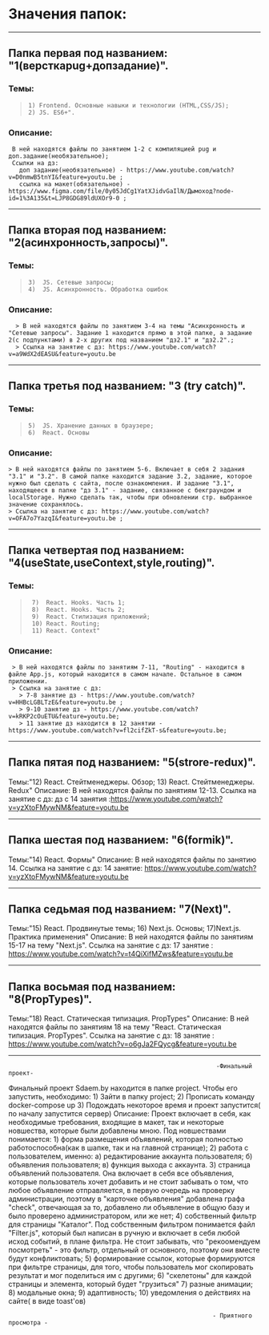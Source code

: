 # Значения папок:
_______________________________________________________

## Папка первая под названием: "1(версткаpug+допзадание)". 
### Темы:
>     1) Frontend. Основные навыки и технологии (HTML,CSS/JS); 
>     2) JS. ES6+". 
  ### Описание:
     В ней находятся файлы по занятием 1-2 с компиляцией pug и доп.задание(необязательное);
     Ссылки на дз:
       доп задание(необязательное) - https://www.youtube.com/watch?v=D0nmwB5tnYI&feature=youtu.be ;
       ссылка на макет(обязательное) - https://www.figma.com/file/0y05JdCg1YatXJidvGaIlN/Дымоход?node-id=1%3A135&t=LJP8GDG89ldUXOr9-0 ;
__________________________________

## Папка вторая под названием: "2(асинхронность,запросы)". 
### Темы:
>     3)  JS. Сетевые запросы; 
>     4)  JS. Асинхронность. Обработка ошибок
  ### Описание:
      > В ней находятся файлы по занятием 3-4 на темы "Асинхронность и  "Сетевые запросы". Задание 1 находится прямо в этой папке, а задание 2(с подпунктами) в 2-х других под названием "дз2.1" и "дз2.2".;
      > Ссылка на занятие с дз: https://www.youtube.com/watch?v=a9WdX2dEASU&feature=youtu.be
__________________________________

## Папка третья под названием: "3 (try catch)".
### Темы:
>     5)  JS. Хранение данных в браузере; 
>     6)  React. Основы
  ### Описание:
    > В ней находятся файлы по занятием 5-6. Включает в себя 2 задания "3.1" и "3.2". В самой папке находится задание 3.2, задание, которое нужно был сделать с сайта, после ознакомления. И задание "3.1", находящееся в папке "дз 3.1" - задание, связанное с бекграундом и localStorage. Нужно сделать так, чтобы при обновлении стр. выбранное значение сохранялось.
    > Ссылка на занятие с дз: https://www.youtube.com/watch?v=OFA7o7YazqI&feature=youtu.be ;
___________________________________

## Папка четвертая под названием: "4(useState,useContext,style,routing)".
### Темы:
>      7)  React. Hooks. Часть 1; 
>      8)  React. Hooks. Часть 2; 
>      9)  React. Стилизация приложений;
>      10) React. Routing;
>      11) React. Context"
  ### Описание:
     > В ней находятся файлы по занятиям 7-11, "Routing" - находится в файле App.js, который находится в самом начале. Остальное в самом приложении.
     > Ссылка на занятие с дз: 
       > 7-8 занятие дз - https://www.youtube.com/watch?v=HHBcLGBLTzE&feature=youtu.be ; 
       > 9-10 занятие дз - https://www.youtube.com/watch?v=kRKP2cOuETU&feature=youtu.be; 
       > 11 занятие дз находится в 12 занятии - https://www.youtube.com/watch?v=fl2cifZkT-s&feature=youtu.be;
___________________________________

## Папка пятая под названием: "5(strore-redux)".
Темы:"12)  React. Стейтменеджеры. Обзор;
      13)  React. Стейтменеджеры. Redux" 
Описание:
  В ней находятся файлы по занятиям 12-13.
  Ссылка на занятие с дз: дз с 14 занятия :https://www.youtube.com/watch?v=yzXtoFMywNM&feature=youtu.be
___________________________________

## Папка шестая под названием: "6(formik)".
Темы:"14)  React. Формы"
Описание:
  В ней находятся файлы по занятию 14.
  Ссылка на занятие с дз: 14 занятие: https://www.youtube.com/watch?v=yzXtoFMywNM&feature=youtu.be
____________________________________

## Папка седьмая под названием: "7(Next)".
Темы:"15)  React. Продвинутые темы;
      16)  Next.js. Основы;
      17)Next.js. Практика применения"
Описание:
  В ней находятся файлы по занятиям 15-17 на тему "Next.js".
  Ссылка на занятие с дз: 17 занятие : https://www.youtube.com/watch?v=t4QiXifMZws&feature=youtu.be
____________________________________

## Папка восьмая под названием: "8(PropTypes)".
Темы:"18) React. Статическая типизация. PropTypes"
Описание:
  В ней находятся файлы по занятиям 18 на тему "React. Статическая типизация. PropTypes".
  Ссылка на занятие с дз: 18 занятие : https://www.youtube.com/watch?v=o6gJa2FQycg&feature=youtu.be
_____________________________________

                                                              -Финальный проект-

Финальный проект Sdaem.by находится в папке project. Чтобы его запустить, необходимо:
      1) Зайти в папку project;
      2) Прописать команду docker-compose up
      3) Подождать некоторое время и проект запустится( по началу запустится сервер)
Описание:
      Проект включает в себя, как необходимые требования, входящие в макет, так и некоторые новшества,
      которые были добавлены мною. Под новшествами понимается:
            1) форма размещения объявлений, которая полностью работоспособна(как в шапке, так и на главной странице);
            2) работа с пользователем, именно:
                  а) редактирование аккаунта пользователя;
                  б) объявления пользователя;
                  в) функция выхода с аккаунта.
            3) страница объявлений пользователя. Она включает в себя все объявления, которые пользователь хочет добавить и
               не стоит забывать о том, что любое объявление отправляется, в первую очередь на проверку администрации, поэтому
               в "карточке объявления" добавлена графа "check", отвечающая за то, добавлено ли объявление в общую базу и было
               проверено администратором, или же нет;
            4) собственный фильтр для страницы "Каталог". Под собственным фильтром понимается файл "Filter.js", который был
               написан в ручную и включает в себя любой исход событий, в плане фильтра. Не стоит забывать, что "рекоомендуем
               посмотреть" - это фильтр, отдельный от основного, поэтому они вместе будут конфликтовать;
            5) формирование ссылок, которые формируются при фильтре страницы, для того, чтобы пользователь мог скопировать результат и мог поделиться им с другими;
            6) "скелетоны" для каждой страницы и элемента, который будет "грузиться"
            7) разные анимации;
            8) модальные окна;
            9) адаптивность;
            10) уведомления о действиях на сайте( в виде toast'ов)
                                        
                                                             - Приятного просмотра -
      
